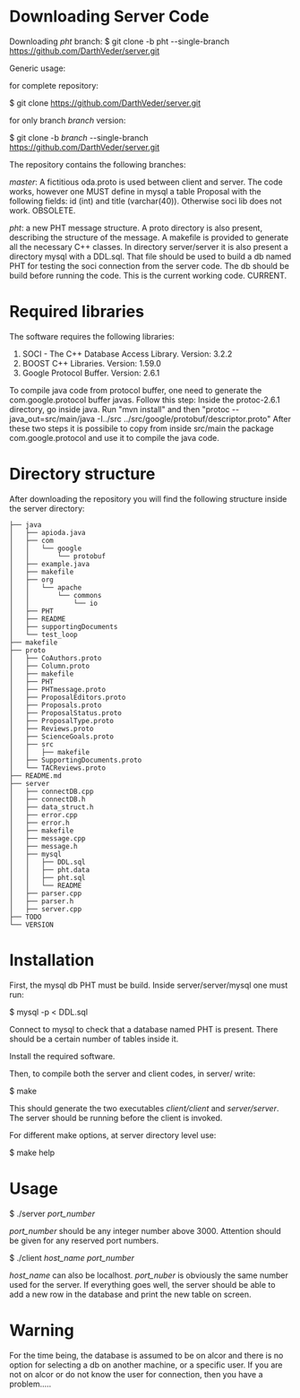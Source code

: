 Downloading Server Code
=======================
Downloading *pht* branch:
$ git clone -b pht --single-branch https://github.com/DarthVeder/server.git

Generic usage:

for complete repository:

$ git clone  https://github.com/DarthVeder/server.git

for only branch *branch* version:

$ git clone -b *branch* --single-branch https://github.com/DarthVeder/server.git

The repository contains the following branches:

*master*: A fictitious oda.proto is used between client and server. The code
works, however one MUST define in mysql a table Proposal with the following
fields: id (int) and title (varchar(40)). Otherwise soci lib does not work.
OBSOLETE.

*pht*: a new PHT message structure. A proto directory is also present,
describing the structure of the message. A makefile is provided to generate all
the necessary C++ classes. In directory server/server it is also present a
directory mysql with a DDL.sql. That file should be used to build a db named PHT for
testing the soci connection from the server code. The db should be
build before running the code. This is the current working code.
CURRENT.

Required libraries
==================

The software requires the following libraries:
1. SOCI - The C++ Database Access Library. Version: 3.2.2
2. BOOST C++ Libraries. Version: 1.59.0
3. Google Protocol Buffer. Version: 2.6.1

To compile java code from protocol buffer, one need to generate the com.google.protocol buffer javas. Follow this step:
Inside the protoc-2.6.1 directory, go inside java. Run "mvn install" and then
"protoc --java_out=src/main/java -I../src ../src/google/protobuf/descriptor.proto"
After these two steps it is possibile to copy from inside src/main the package com.google.protocol and use it to compile the java code.

Directory structure
===================

After downloading the repository you will find the following structure inside the server directory:
```
├── java
│   ├── apioda.java
│   ├── com
│   │   └── google
│   │       └── protobuf
│   ├── example.java
│   ├── makefile
│   ├── org
│   │   └── apache
│   │       └── commons
│   │           └── io
│   ├── PHT
│   ├── README
│   ├── supportingDocuments
│   └── test_loop
├── makefile
├── proto
│   ├── CoAuthors.proto
│   ├── Column.proto
│   ├── makefile
│   ├── PHT
│   ├── PHTmessage.proto
│   ├── ProposalEditors.proto
│   ├── Proposals.proto
│   ├── ProposalStatus.proto
│   ├── ProposalType.proto
│   ├── Reviews.proto
│   ├── ScienceGoals.proto
│   ├── src
│   │   ├── makefile
│   ├── SupportingDocuments.proto
│   └── TACReviews.proto
├── README.md
├── server
│   ├── connectDB.cpp
│   ├── connectDB.h
│   ├── data_struct.h
│   ├── error.cpp
│   ├── error.h
│   ├── makefile
│   ├── message.cpp
│   ├── message.h
│   ├── mysql
│   │   ├── DDL.sql
│   │   ├── pht.data
│   │   ├── pht.sql
│   │   └── README
│   ├── parser.cpp
│   ├── parser.h
│   ├── server.cpp
├── TODO
└── VERSION
```

Installation
============

First, the mysql db PHT  must be build. Inside server/server/mysql one must run:

$ mysql -p < DDL.sql

Connect to mysql to check that a database named PHT is present. There should be
a certain number of tables inside it. 

Install the required software.

Then, to compile both the server and client codes, in server/ write:

$ make

This should generate the two executables *client/client* and *server/server*. The server should be running
before the client is invoked. 

For different make options, at server directory level use:

$ make help

Usage
=====

$ ./server *port_number*

*port_number* should be any integer number above 3000. Attention should be given for any reserved
port numbers.

$ ./client *host_name* *port_number*

*host_name* can also be localhost. *port_nuber* is obviously the same number used for the server.
If everything goes well, the server should be able to add a new row in the database and print the
new table on screen.

Warning
=======

For the time being, the database is assumed to be on alcor and there is no option for selecting 
a db on another machine, or a specific user. If you are not on alcor or do not know the user for connection, 
then you have a problem.....

